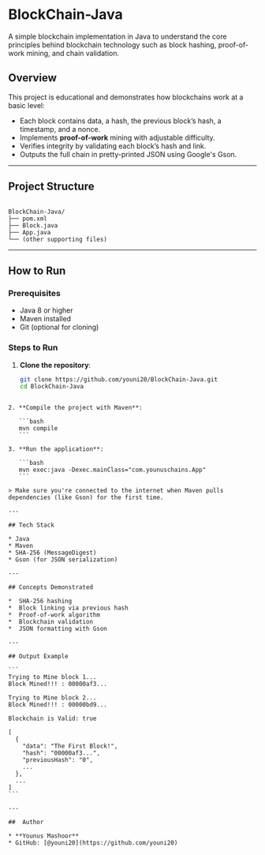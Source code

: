 # BlockChain-Java

A simple blockchain implementation in Java to understand the core principles behind blockchain technology such as block hashing, proof-of-work mining, and chain validation.

## Overview

This project is educational and demonstrates how blockchains work at a basic level:

- Each block contains data, a hash, the previous block’s hash, a timestamp, and a nonce.
- Implements **proof-of-work** mining with adjustable difficulty.
- Verifies integrity by validating each block’s hash and link.
- Outputs the full chain in pretty-printed JSON using Google's Gson.

---

## Project Structure

```

BlockChain-Java/
├── pom.xml
├── Block.java
├── App.java
└── (other supporting files)

````

---

##  How to Run

###  Prerequisites

- Java 8 or higher
- Maven installed
- Git (optional for cloning)

###  Steps to Run

1. **Clone the repository**:
   ```bash
   git clone https://github.com/youni20/BlockChain-Java.git
   cd BlockChain-Java
````

2. **Compile the project with Maven**:

   ```bash
   mvn compile
   ```

3. **Run the application**:

   ```bash
   mvn exec:java -Dexec.mainClass="com.younuschains.App"
   ```

> Make sure you're connected to the internet when Maven pulls dependencies (like Gson) for the first time.

---

## Tech Stack

* Java
* Maven
* SHA-256 (MessageDigest)
* Gson (for JSON serialization)

---

## Concepts Demonstrated

*  SHA-256 hashing
*  Block linking via previous hash
*  Proof-of-work algorithm
*  Blockchain validation
*  JSON formatting with Gson

---

## Output Example

```
Trying to Mine block 1...
Block Mined!!! : 00000af3...

Trying to Mine block 2...
Block Mined!!! : 00000bd9...

Blockchain is Valid: true

[
  {
    "data": "The First Block!",
    "hash": "00000af3...",
    "previousHash": "0",
    ...
  },
  ...
]
```

---

##  Author

* **Younus Mashoor**
* GitHub: [@youni20](https://github.com/youni20)